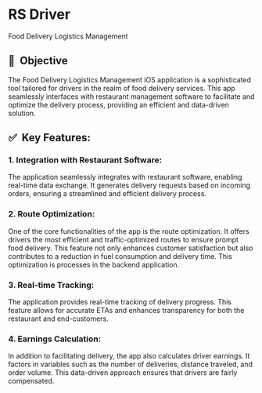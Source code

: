# **RS Driver**

Food Delivery Logistics Management

## 🎯  Objective

The Food Delivery Logistics Management iOS application is a sophisticated tool tailored for drivers in the realm of food delivery services. This app seamlessly interfaces with restaurant management software to facilitate and optimize the delivery process, providing an efficient and data-driven solution.

## ✅  Key Features:

### **1. Integration with Restaurant Software:**

The application seamlessly integrates with restaurant software, enabling real-time data exchange. It generates delivery requests based on incoming orders, ensuring a streamlined and efficient delivery process.

### **2. Route Optimization:**

One of the core functionalities of the app is the route optimization. It offers drivers the most efficient and traffic-optimized routes to ensure prompt food delivery. This feature not only enhances customer satisfaction but also contributes to a reduction in fuel consumption and delivery time. This optimization is processes in the backend application.

### **3. Real-time Tracking:**

The application provides real-time tracking of delivery progress. This feature allows for accurate ETAs and enhances transparency for both the restaurant and end-customers.

### **4. Earnings Calculation:**

In addition to facilitating delivery, the app also calculates driver earnings. It factors in variables such as the number of deliveries, distance traveled, and order volume. This data-driven approach ensures that drivers are fairly compensated.
